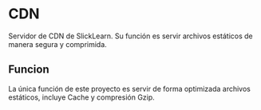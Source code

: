 # CDN
Servidor de CDN de SlickLearn. Su función es servir archivos estáticos de manera segura y comprimida.

## Funcion
La única función de este proyecto es servir de forma optimizada archivos estáticos, incluye Cache y compresión Gzip.
